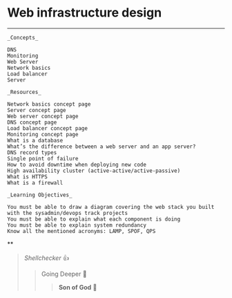 # Web infrastructure design
***

    _Concepts_

    DNS
    Monitoring
    Web Server
    Network basics
    Load balancer
    Server

    _Resources_

    Network basics concept page
    Server concept page
    Web server concept page
    DNS concept page
    Load balancer concept page
    Monitoring concept page
    What is a database
    What’s the difference between a web server and an app server?
    DNS record types
    Single point of failure
    How to avoid downtime when deploying new code
    High availability cluster (active-active/active-passive)
    What is HTTPS
    What is a firewall

    _Learning Objectives_

    You must be able to draw a diagram covering the web stack you built with the sysadmin/devops track projects
    You must be able to explain what each component is doing
    You must be able to explain system redundancy
    Know all the mentioned acronyms: LAMP, SPOF, QPS

**
> _Shellchecker_ :+1:
>> Going Deeper :muscle:
>>> __Son of God__ :clap: